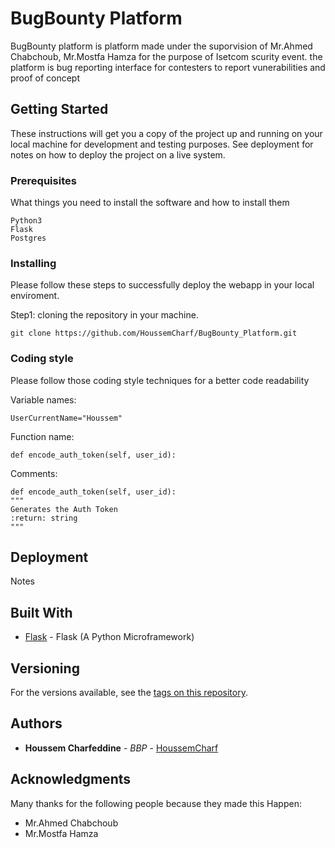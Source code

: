 # BugBounty Platform

BugBounty platform is platform made under the suporvision of Mr.Ahmed Chabchoub, Mr.Mostfa Hamza for the purpose of Isetcom scurity event.
the platform is bug reporting interface for contesters to report vunerabilities and proof of concept 

## Getting Started

These instructions will get you a copy of the project up and running on your local machine for development and testing purposes. See deployment for notes on how to deploy the project on a live system.

### Prerequisites

What things you need to install the software and how to install them

```
Python3
Flask
Postgres
```

### Installing

Please follow these steps to successfully deploy the webapp in your local enviroment.


Step1: cloning the repository in your machine.

```
git clone https://github.com/HoussemCharf/BugBounty_Platform.git
```


### Coding style

Please follow those coding style techniques for a better code readability  


Variable names:
```
UserCurrentName="Houssem"
```
Function name:
```
def encode_auth_token(self, user_id):
```
Comments:
```
def encode_auth_token(self, user_id):
"""
Generates the Auth Token
:return: string
"""

```


## Deployment

Notes
## Built With

* [Flask](http://flask.pocoo.org/) - Flask (A Python Microframework)



## Versioning

For the versions available, see the [tags on this repository](https://github.com/HoussemCharf/BugBounty_Platform/tags). 

## Authors

* **Houssem Charfeddine** - *BBP* - [HoussemCharf](https://github.com/HoussemCharf)



## Acknowledgments

Many thanks for the following people because they made this Happen:

* Mr.Ahmed Chabchoub
* Mr.Mostfa Hamza

